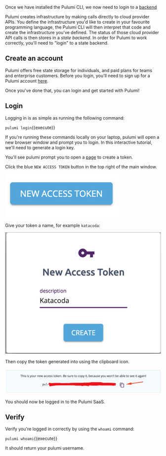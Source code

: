 Once we have installed the Pulumi CLI, we now need to login to a [backend](https://www.pulumi.com/docs/intro/concepts/state/)

Pulumi creates infrastructure by making calls directly to cloud provider APIs. You define the infrastructure you'd like to create in your favourite programming language, the Pulumi CLI will then interpret that code and create the infrastructure you've defined. The status of those cloud provider API calls is then stores in a _state backend_. In order for Pulumi to work correctly, you'll need to "login" to a state backend.

## Create an account

Pulumi offers free state storage for individuals, and paid plans for teams and enterprise customers. Before you login, you'll need to sign up for a Pulumi account [here](https://app.pulumi.com/).

Once you've done that, you can login and get started with Pulumi!

## Login

Logging in is as simple as running the following command:

`pulumi login`{{execute}}

If you're running these commands locally on your laptop, pulumi will open a new browser window and prompt you to login. In this interactive tutorial, we'll need to generate a login key.

You'll see pulumi prompt you to open a [page](https://app.pulumi.com/account/tokens) to create a token.

Click the blue `NEW ACCESS TOKEN` button in the top right of the main window.

![NEW ACCESS TOKEN](./assets/new-access-token.png)

Give your token a name, for example `katacoda`:

![Name Token](./assets/name-token.png)

Then copy the token generated into using the clipboard icon.

![Copy Token](./assets/copy-token.png)

You should now be logged in to the Pulumi SaaS.

## Verify

Verify you're logged in correctly by using the `whoami` command:

`pulumi whoami`{{execute}}

It should return your pulumi username.
